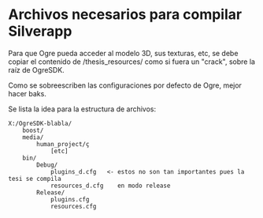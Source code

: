 # Archivos necesarios para compilar Silverapp

Para que Ogre pueda acceder al modelo 3D, sus texturas, etc, se debe copiar el contenido de /thesis_resources/ como si fuera un "crack", sobre la raíz de OgreSDK.

Como se sobreescriben las configuraciones por defecto de Ogre, mejor hacer baks.

Se lista la idea para la estructura de archivos:

```
X:/OgreSDK-blabla/
	boost/
	media/
		human_project/ç
			[etc]
	bin/
		Debug/
			plugins_d.cfg   <- estos no son tan importantes pues la tesi se compila
			resources_d.cfg    en modo release
		Release/
			plugins.cfg    
			resources.cfg
```



